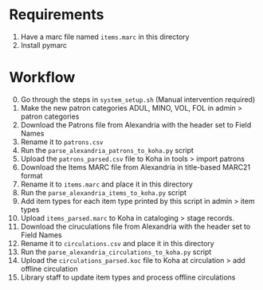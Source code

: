 # Requirements
1. Have a marc file named `items.marc` in this directory
2. Install pymarc

# Workflow
0. Go through the steps in `system_setup.sh` (Manual intervention required)
1. Make the new patron categories ADUL, MINO, VOL, FOL in admin > patron categories
2. Download the Patrons file from Alexandria with the header set to Field Names
3. Rename it to `patrons.csv`
4. Run the `parse_alexandria_patrons_to_koha.py` script
5. Upload the `patrons_parsed.csv` file to Koha in tools > import patrons
6. Download the Items MARC file from Alexandria in title-based MARC21 format
7. Rename it to `items.marc` and place it in this directory
8. Run the `parse_alexandria_items_to_koha.py` script
9. Add item types for each item type printed by this script in admin > item types
10. Upload `items_parsed.marc` to Koha in cataloging > stage records.
11. Download the ciruculations file from Alexandria with the header set to Field Names
12. Rename it to `circulations.csv` and place it in this directory
13. Run the `parse_alexandria_circulations_to_koha.py` script
14. Upload the `circulations_parsed.koc` file to Koha at circulation > add offline circulation
15. Library staff to update item types and process offline circulations